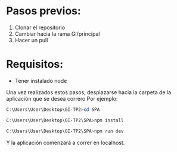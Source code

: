 # Pasos previos:
1. Clonar el repositorio
2. Cambiar hacia la rama GI/principal
3. Hacer un pull
# Requisitos:
* Tener instalado node

Una vez realizados estos pasos, desplazarse hacia la carpeta de la aplicación que se desea correro
Por ejemplo:
```powershell
C:\Users\User\Desktop\GI-TP2>cd SPA
```
```powershell
C:\Users\User\Desktop\GI-TP2\SPA>npm install
```
```powershell
C:\Users\User\Desktop\GI-TP2\SPA>npm run dev
```
Y la aplicación comenzará a correr en localhost.